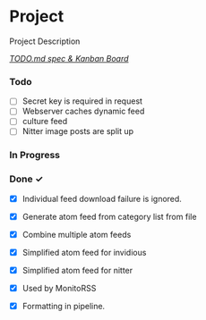 # Project

Project Description

<em>[TODO.md spec & Kanban Board](https://bit.ly/3fCwKfM)</em>

### Todo

- [ ] Secret key is required in request  
- [ ] Webserver caches dynamic feed  
- [ ] culture feed  
- [ ] Nitter image posts are split up  

### In Progress


### Done ✓

- [x] Individual feed download failure is ignored.  
- [x] Generate atom feed from category list from file  
- [x] Combine multiple atom feeds  
- [x] Simplified atom feed for invidious  
- [x] Simplified atom feed for nitter  
- [x] Used by MonitoRSS  
- [x] Formatting in pipeline.  

